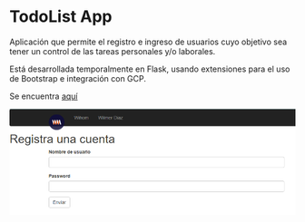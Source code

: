 # TodoList App 

Aplicación que permite el registro e ingreso de usuarios cuyo objetivo sea tener un control de las tareas personales y/o laborales.

Está desarrollada temporalmente en Flask, usando extensiones para el uso de Bootstrap e integración con GCP. 

Se encuentra [aquí](https://nimble-orbit-244019.ue.r.appspot.com/auth/signup)

![Demo](app/static/images/screenshot.png)
